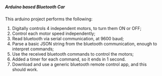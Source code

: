 ##### Arduino based Bluetooth Car

This arduino project performs the following:

1) Digitally controls 4 independent motors, to turn them ON or OFF;
2) Control each motor speed independently;
3) Read bluetooth via serial communication, at 9600 baud;
4) Parse a basic JSON string from the bluetooth communication, enough to interpret commands;
5) Use the received bluetooth commands to control the motors;
6) Added a timer for each command, so it ends in 1 second.
7) Download and use a generic bluetooth remote control app, and this should work.
